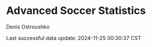 # Advanced Soccer Statistics
Denis Ostroushko

<!-- gfm -->

Last successful data update: 2024-11-25 00:30:37 CST
